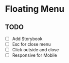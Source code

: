 # Floating Menu

## TODO
- [ ] Add Storybook
- [ ] Esc for close menu
- [ ] Click outside and close
- [ ] Responsive for Mobile
